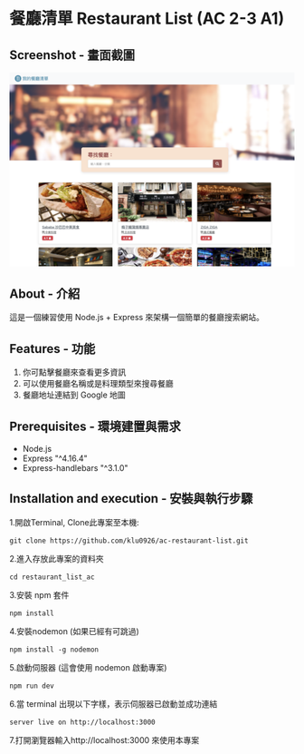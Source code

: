 # 餐廳清單 Restaurant List (AC 2-3 A1)


## Screenshot - 畫面截圖
![screenshot](public/images/screenshot.png)


## About - 介紹
這是一個練習使用 Node.js + Express 來架構一個簡單的餐廳搜索網站。

## Features - 功能

1. 你可點擊餐廳來查看更多資訊
2. 可以使用餐廳名稱或是料理類型來搜尋餐廳
3. 餐廳地址連結到 Google 地圖

## Prerequisites - 環境建置與需求

* Node.js
* Express "^4.16.4"
* Express-handlebars "^3.1.0"

## Installation and execution - 安裝與執行步驟

1.開啟Terminal, Clone此專案至本機:
```
git clone https://github.com/klu0926/ac-restaurant-list.git
```

2.進入存放此專案的資料夾
```
cd restaurant_list_ac
```

3.安裝 npm 套件
```
npm install
```

4.安裝nodemon (如果已經有可跳過)
```
npm install -g nodemon
```

5.啟動伺服器 (這會使用 nodemon 啟動專案)
```
npm run dev 
```

6.當 terminal 出現以下字樣，表示伺服器已啟動並成功連結
```
server live on http://localhost:3000
```

7.打開瀏覽器輸入http://localhost:3000 來使用本專案